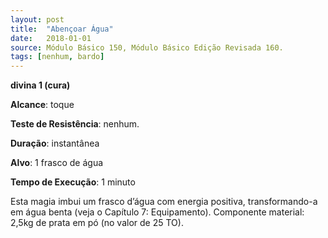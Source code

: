 ```yaml
---
layout: post
title:  "Abençoar Água"
date:   2018-01-01
source: Módulo Básico 150, Módulo Básico Edição Revisada 160.
tags: [nenhum, bardo]
---
```


**divina 1 (cura)**

**Alcance**: toque

**Teste de Resistência**: nenhum.

**Duração**: instantânea

**Alvo**: 1 frasco de água

**Tempo de Execução**: 1 minuto

Esta magia imbui um frasco d’água com energia positiva, transformando-a em água benta (veja o Capítulo 7: Equipamento).
Componente material: 2,5kg de prata em pó (no valor de 25 TO).
